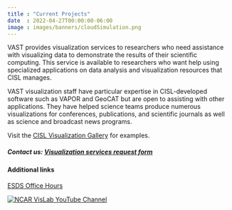 ```yaml
---
title : "Current Projects"
date  : 2022-04-27T00:00:00-06:00
image : images/banners/cloudSimulation.png
---
```

VAST provides visualization services to researchers who need assistance with visualizing data to demonstrate the results of their scientific computing. This service is available to researchers who want help using specialized applications on data analysis and visualization resources that CISL manages.

VAST visualization staff have particular expertise in CISL-developed software such as VAPOR and GeoCAT but are open to assisting with other applications. They have helped science teams produce numerous visualizations for conferences, publications, and scientific journals as well as science and broadcast news programs.

Visit the [CISL Visualization Gallery](https://visgallery.ucar.edu/) for examples.

##### Contact us: [Visualization services request form](https://forms.gle/9Z16PVfnQLUFauvBA)

#### Additional links

[ESDS Office Hours](https://sundog.ucar.edu/Interact/Pages/Content/Document.aspx?id=6160)

[![NCAR VisLab YouTube Channel](../images/current_projects/youtube.png)](https://www.youtube.com/user/ucarvets/videos)





<!-- [<img src= ../images/current_projects/youtube.png>](http://google.com.au/) -->

<!-- ![Visualization of hurricane Odile](../images/current_projects/odile.jpg) -->

<!-- [<img src="../images/current_projects/odile.jpg" alt="Visualization of hurricane Odile" style="width:48%">] -->
